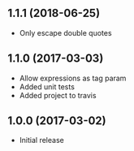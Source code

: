 ## 1.1.1 (2018-06-25)

* Only escape double quotes

## 1.1.0 (2017-03-03)

* Allow expressions as tag param
* Added unit tests
* Added project to travis

## 1.0.0 (2017-03-02)

* Initial release
